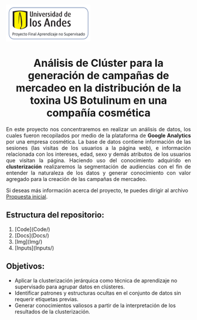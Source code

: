 <div align="left">
  <img src="Img/pro-UA.png" alt="Logo de Uniandes" width="230" height="100">
</div>

<h1 align="center"> Análisis de Clúster para la generación de campañas de mercadeo en la distribución de la toxina US Botulinum en una compañía cosmética </h1>

<p align="justify"> 
En este proyecto nos concentraremos en realizar un análisis de datos, los cuales fueron recopilados por medio de la plataforma de <strong>Google Analytics</strong> por una empresa cosmética. La base de datos contiene información de las sesiones (las visitas de los usuarios a la página web), e información relacionada con los intereses, edad, sexo y demás atributos de los usuarios que visitan la página. Haciendo uso del conocimiento adquirido en <strong>clusterización</strong> realizaremos la segmentación de audiencias con el fin de entender la naturaleza de los datos y generar conocimiento con valor agregado para la creación de las campañas de mercadeo.</p>

Si deseas más información acerca del proyecto, te puedes dirigir al archivo [Propuesta inicial](Docs/Propuesta_Inicial_grupo_15.docx).

<h2 >Estructura del repositorio:</h2> 
<ol>
    <li>[Code](Code/)</li>
    <li>[Docs](Docs/)</li>
    <li>[Img](Img/)</li>
    <li>[Inputs](Inputs/)</li> 
</ol>

<h2 >Objetivos:</h2> 
<ul>
    <li>Aplicar la clusterización jerárquica como técnica de aprendizaje no supervisado para agrupar datos en clústeres.</li>
    <li>Identificar patrones y estructuras ocultas en el conjunto de datos sin requerir etiquetas previas. </li>
    <li>Generar conocimientos valiosos a partir de la interpretación de los resultados de la clusterización.</li> 
</ul>


